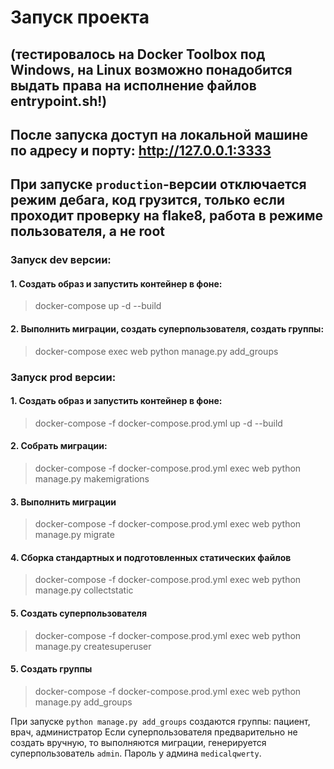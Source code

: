 # Запуск проекта
## (тестировалось на Docker Toolbox под Windows, на Linux возможно понадобится выдать права на исполнение файлов entrypoint.sh!)
## После запуска доступ на локальной машине по адресу и порту: http://127.0.0.1:3333
## При запуске `production`-версии отключается режим дебага, код грузится, только если проходит проверку на flake8, работа в режиме пользователя, а не root

### Запуск dev версии:
#### 1. Создать образ и запустить контейнер в фоне:
> docker-compose  up -d --build 
#### 2. Выполнить миграции, создать суперпользователя, создать группы:
> docker-compose exec web python manage.py add_groups


### Запуск prod версии:
#### 1. Создать образ и запустить контейнер в фоне:
> docker-compose -f docker-compose.prod.yml  up -d --build 
#### 2. Собрать миграции:
> docker-compose -f docker-compose.prod.yml exec web python manage.py makemigrations
#### 3. Выполнить миграции
> docker-compose -f docker-compose.prod.yml exec web python manage.py migrate
#### 4. Сборка стандартных и подготовленных статических файлов 
> docker-compose -f docker-compose.prod.yml exec web python manage.py collectstatic
#### 5. Создать суперпользователя
> docker-compose -f docker-compose.prod.yml exec web python manage.py createsuperuser
#### 5. Создать группы
> docker-compose -f docker-compose.prod.yml exec web python manage.py add_groups

 При запуске `python manage.py add_groups` создаются группы: пациент, врач, администратор 
 Если суперпользователя предварительно не создать вручную, то выполняются миграции, 
 генерируется суперпользователь `admin`. Пароль у админа `medicalqwerty`.

